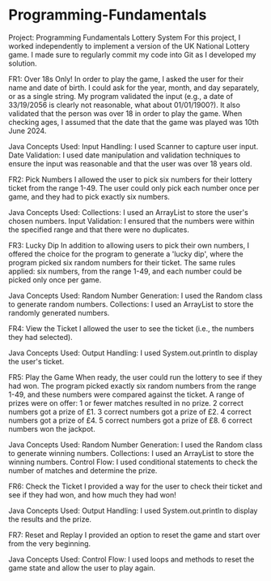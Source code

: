 # Programming-Fundamentals

Project: Programming Fundamentals
Lottery System
For this project, I worked independently to implement a version of the UK National Lottery game. I made sure to regularly commit my code into Git as I developed my solution. 

FR1: Over 18s Only!
In order to play the game, I asked the user for their name and date of birth. I could ask for the year, month, and day separately, or as a single string.
My program validated the input (e.g., a date of 33/19/2056 is clearly not reasonable, what about 01/01/1900?). It also validated that the person was over 18 in order to play the game.
When checking ages, I assumed that the date that the game was played was 10th June 2024.

Java Concepts Used:
Input Handling: I used Scanner to capture user input.
Date Validation: I used date manipulation and validation techniques to ensure the input was reasonable and that the user was over 18 years old.

FR2: Pick Numbers
I allowed the user to pick six numbers for their lottery ticket from the range 1-49. The user could only pick each number once per game, and they had to pick exactly six numbers.

Java Concepts Used:
Collections: I used an ArrayList to store the user's chosen numbers.
Input Validation: I ensured that the numbers were within the specified range and that there were no duplicates.

FR3: Lucky Dip
In addition to allowing users to pick their own numbers, I offered the choice for the program to generate a 'lucky dip', where the program picked six random numbers for their ticket.
The same rules applied: six numbers, from the range 1-49, and each number could be picked only once per game.

Java Concepts Used:
Random Number Generation: I used the Random class to generate random numbers.
Collections: I used an ArrayList to store the randomly generated numbers.

FR4: View the Ticket
I allowed the user to see the ticket (i.e., the numbers they had selected).

Java Concepts Used:
Output Handling: I used System.out.println to display the user's ticket.

FR5: Play the Game
When ready, the user could run the lottery to see if they had won.
The program picked exactly six random numbers from the range 1-49, and these numbers were compared against the ticket. A range of prizes were on offer:
1 or fewer matches resulted in no prize.
2 correct numbers got a prize of £1.
3 correct numbers got a prize of £2.
4 correct numbers got a prize of £4.
5 correct numbers got a prize of £8.
6 correct numbers won the jackpot.

Java Concepts Used:
Random Number Generation: I used the Random class to generate winning numbers.
Collections: I used an ArrayList to store the winning numbers.
Control Flow: I used conditional statements to check the number of matches and determine the prize.

FR6: Check the Ticket
I provided a way for the user to check their ticket and see if they had won, and how much they had won!

Java Concepts Used:
Output Handling: I used System.out.println to display the results and the prize.

FR7: Reset and Replay
I provided an option to reset the game and start over from the very beginning.

Java Concepts Used:
Control Flow: I used loops and methods to reset the game state and allow the user to play again.
